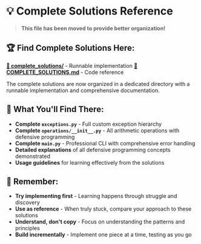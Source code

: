 # 💡 Complete Solutions Reference

> **This file has been moved to provide better organization!**

## 🏆 **Find Complete Solutions Here:**

**[📁 complete_solutions/](../../complete_solutions/)** - Runnable implementation
**[📁 COMPLETE_SOLUTIONS.md](../../COMPLETE_SOLUTIONS.md)** - Code reference

The complete solutions are now organized in a dedicated directory with a runnable implementation and comprehensive documentation.

## 🎯 **What You'll Find There:**

- **Complete `exceptions.py`** - Full custom exception hierarchy
- **Complete `operations/__init__.py`** - All arithmetic operations with defensive programming
- **Complete `main.py`** - Professional CLI with comprehensive error handling
- **Detailed explanations** of all defensive programming concepts demonstrated
- **Usage guidelines** for learning effectively from the solutions

## 🚨 **Remember:**

- **Try implementing first** - Learning happens through struggle and discovery
- **Use as reference** - When truly stuck, compare your approach to these solutions
- **Understand, don't copy** - Focus on understanding the patterns and principles
- **Build incrementally** - Implement one piece at a time, testing as you go
